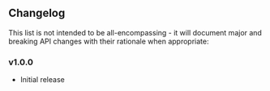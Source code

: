 <h2 class="github">Changelog</h2>

This list is not intended to be all-encompassing - it will document major and breaking API
changes with their rationale when appropriate:

### v1.0.0
- Initial release
